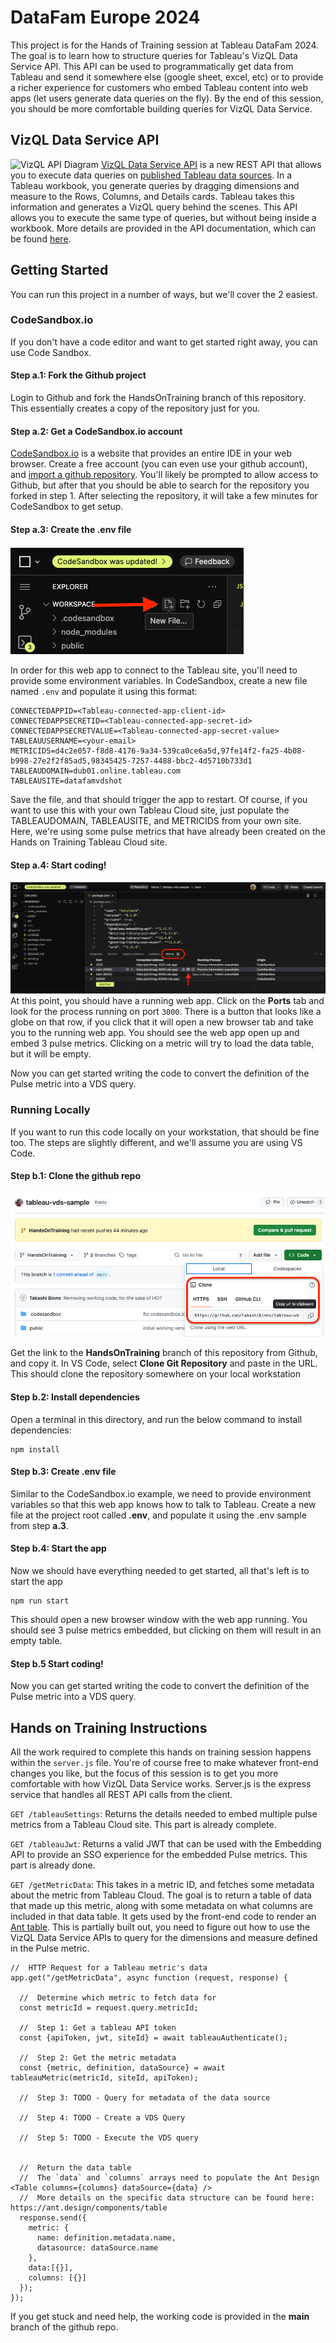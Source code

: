 # DataFam Europe 2024

This project is for the Hands of Training session at Tableau DataFam 2024.  The goal is to learn how to structure queries for Tableau's VizQL Data Service API.  This API can be used to programmatically get data from Tableau and send it somewhere else (google sheet, excel, etc) or to provide a richer experience for customers who embed Tableau content into web apps (let users generate data queries on the fly).  By the end of this session, you should be more comfortable building queries for VizQL Data Service.

## VizQL Data Service API
![VizQL API Diagram](https://www.tableau.com/sites/default/files/2024-08/VizQL_hero.png)
[VizQL Data Service API](https://www.tableau.com/blog/vizql-data-service-use-your-data-your-way) is a new REST API that allows you to execute data queries on [published Tableau data sources](https://help.tableau.com/current/pro/desktop/en-us/publish_datasources_about.htm).  In a Tableau workbook, you generate queries by dragging dimensions and measure to the Rows, Columns, and Details cards.  Tableau takes this information and generates a VizQL query behind the scenes.  This API allows you to execute the same type of queries, but without being inside a workbook.  More details are provided in the API documentation, which can be found [here](https://help.tableau.com/current/api/vizql-data-service/en-us/).

## Getting Started

You can run this project in a number of ways, but we'll cover the 2 easiest.

### CodeSandbox.io
If you don't have a code editor and want to get started right away, you can use Code Sandbox.

#### Step a.1: Fork the Github project
Login to Github and fork the HandsOnTraining branch of this repository.  This essentially creates a copy of the repository just for you.

#### Step a.2: Get a CodeSandbox.io account
[CodeSandbox.io](https://codesandbox.io/) is a website that provides an entire IDE in your web browser.  Create a free account (you can even use your github account), and [import a github repository](https://codesandbox.io/docs/learn/repositories/getting-started/repo-import).  You'll likely be prompted to allow access to Github, but after that you should be able to search for the repository you forked in step 1.  After selecting the repository, it will take a few minutes for CodeSandbox to get setup.  

#### Step a.3: Create the .env file
![Create new file](/screenshots/codesandbox-1.png)

In order for this web app to connect to the Tableau site, you'll need to provide some environment variables.  In CodeSandbox, create a new file named ```.env``` and populate it using this format:
```
CONNECTEDAPPID=<Tableau-connected-app-client-id>
CONNECTEDAPPSECRETID=<Tableau-connected-app-secret-id>
CONNECTEDAPPSECRETVALUE=<Tableau-connected-app-secret-value>
TABLEAUUSERNAME=<your-email>
METRICIDS=d4c2e057-f8d8-4176-9a34-539ca0ce6a5d,97fe14f2-fa25-4b08-b998-27e2f2f85ad5,98345425-7257-4488-bbc2-4d5710b733d1
TABLEAUDOMAIN=dub01.online.tableau.com
TABLEAUSITE=datafamvdshot
```

Save the file, and that should trigger the app to restart.  Of course, if you want to use this with your own Tableau Cloud site, just populate the TABLEAUDOMAIN, TABLEAUSITE, and METRICIDS from your own site.  Here, we're using some pulse metrics that have already been created on the Hands on Training Tableau Cloud site.

#### Step a.4: Start coding!
![Get to the website](/screenshots/codesandbox-2.png)
At this point, you should have a running web app.  Click on the **Ports** tab and look for the process running on port ```3000```.  There is a button that looks like a globe on that row, if you click that it will open a new browser tab and take you to the running web app.  You should see the web app open up and embed 3 pulse metrics.  Clicking on a metric will try to load the data table, but it will be empty.  

Now you can get started writing the code to convert the definition of the Pulse metric into a VDS query.

### Running Locally
If you want to run this code locally on your workstation, that should be fine too.  The steps are slightly different, and we'll assume you are using VS Code.

#### Step b.1: Clone the github repo
![Clone the repo](/screenshots/vscode-1.png)

Get the link to the **HandsOnTraining** branch of this repository from Github, and copy it.  In VS Code, select **Clone Git Repository** and paste in the URL.  This should clone the repository somewhere on your local workstation

#### Step b.2: Install dependencies
Open a terminal in this directory, and run the below command to install dependencies:
```
npm install
```

#### Step b.3: Create .env file
Similar to the CodeSandbox.io example, we need to provide environment variables so that this web app knows how to talk to Tableau.  Create a new file at the project root called **.env**, and populate it using the .env sample from step **a.3**.

#### Step b.4: Start the app
Now we should have everything needed to get started, all that's left is to start the app
```
npm run start
```
This should open a new browser window with the web app running.  You should see 3 pulse metrics embedded, but clicking on them will result in an empty table.

#### Step b.5 Start coding!
Now you can get started writing the code to convert the definition of the Pulse metric into a VDS query.

## Hands on Training Instructions
All the work required to complete this hands on training session happens within the ```server.js``` file.  You're of course free to make whatever front-end changes you like, but the focus of this session is to get you more comfortable with how VizQL Data Service works.  Server.js is the express service that handles all REST API calls from the client.  


```GET /tableauSettings```: Returns the details needed to embed multiple pulse metrics from a Tableau Cloud site.  This part is already complete.

```GET /tableauJwt```: Returns a valid JWT that can be used with the Embedding API to provide an SSO experience for the embedded Pulse metrics.  This part is already done.

```GET /getMetricData```: This takes in a metric ID, and fetches some metadata about the metric from Tableau Cloud.  The goal is to return a table of data that made up this metric, along with some metadata on what columns are included in that data table.  It gets used by the front-end code to render an [Ant table](https://ant.design/components/table).  This is partially built out, you need to figure out how to use the VizQL Data Service APIs to query for the dimensions and measure defined in the Pulse metric.

```
//  HTTP Request for a Tableau metric's data
app.get("/getMetricData", async function (request, response) {

  //  Determine which metric to fetch data for
  const metricId = request.query.metricId;

  //  Step 1: Get a tableau API token
  const {apiToken, jwt, siteId} = await tableauAuthenticate();

  //  Step 2: Get the metric metadata
  const {metric, definition, dataSource} = await tableauMetric(metricId, siteId, apiToken);

  //  Step 3: TODO - Query for metadata of the data source
  
  //  Step 4: TODO - Create a VDS Query  

  //  Step 5: TODO - Execute the VDS query
  
 
  //  Return the data table
  //  The `data` and `columns` arrays need to populate the Ant Design <Table columns={columns} dataSource={data} />
  //  More details on the specific data structure can be found here: https://ant.design/components/table
  response.send({
    metric: {
      name: definition.metadata.name,
      datasource: dataSource.name
    },
    data:[{}],
    columns: [{}]
  });
});
```

If you get stuck and need help, the working code is provided in the **main** branch of the github repo.